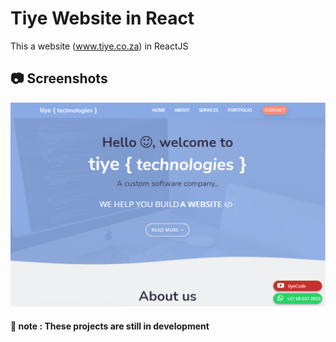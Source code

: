 # Tiye Website in React

This a website (www.tiye.co.za) in ReactJS

## 📷 Screenshots

![screenshot 1](https://github.com/ThibaMahlezana/Tiye-Website-in-React/blob/master/src/assets/screenshot1.PNG)

#### 📓 note : These projects are still in development
